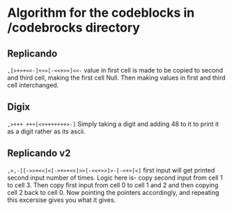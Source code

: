 # Algorithm for the codeblocks in /codebrocks directory

## Replicando

`,[>+>+<<-]+>>[-<<+>>]<<-` value in first cell is  made to be copied to second and third cell, making the first cell Null. Then making values in first and third  cell interchanged.

## Digix

`,>+++ +++[<++++++++>-]`
Simply taking a digit  and adding 48 to it to print it as a digit rather as its ascii.

## Replicando v2

`,>,-[[->>+<<]<[->+>+<<]>>[-<<+>>]>-[-<+>]<]` first input will get printed second input number of times. Logic here is- copy second input from cell 1 to cell 3. Then copy first input from cell 0 to cell 1 and 2 and then copying cell 2 back to cell 0. Now pointing the pointers accordingly, and repeating this excersise gives you what it gives.

